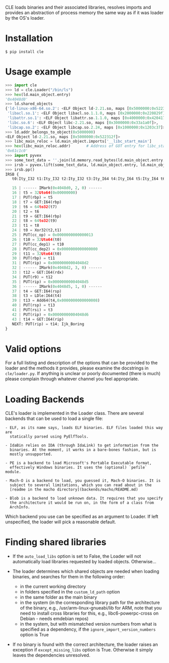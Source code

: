 CLE loads binaries and their associated libraries, resolves imports and
provides an abstraction of process memory the same way as if it was loader by
the OS's loader.

# Installation

`$ pip install cle`

# Usage example

```python
>>> import cle
>>> ld = cle.Loader("/bin/ls")
>>> hex(ld.main_object.entry)
'0x4048d0'
>>> ld.shared_objects
{'ld-linux-x86-64.so.2': <ELF Object ld-2.21.so, maps [0x5000000:0x522312f]>,
 'libacl.so.1': <ELF Object libacl.so.1.1.0, maps [0x2000000:0x220829f]>,
 'libattr.so.1': <ELF Object libattr.so.1.1.0, maps [0x4000000:0x4204177]>,
 'libc.so.6': <ELF Object libc-2.21.so, maps [0x3000000:0x33a1a0f]>,
 'libcap.so.2': <ELF Object libcap.so.2.24, maps [0x1000000:0x1203c37]>}
>>> ld.addr_belongs_to_object(0x5000000)
<ELF Object ld-2.21.so, maps [0x5000000:0x522312f]>
>>> libc_main_reloc = ld.main_object.imports['__libc_start_main']
>>> hex(libc_main_reloc.addr)       # Address of GOT entry for libc_start_main
'0x61c1c0'
>>> import pyvex
>>> some_text_data = ''.join(ld.memory.read_bytes(ld.main_object.entry, 0x100))
>>> irsb = pyvex.lift(some_text_data, ld.main_object.entry, ld.main_object.arch)
>>> irsb.pp()
IRSB {
   t0:Ity_I32 t1:Ity_I32 t2:Ity_I32 t3:Ity_I64 t4:Ity_I64 t5:Ity_I64 t6:Ity_I32 t7:Ity_I64 t8:Ity_I32 t9:Ity_I64 t10:Ity_I64 t11:Ity_I64 t12:Ity_I64 t13:Ity_I64 t14:Ity_I64

   15 | ------ IMark(0x4048d0, 2, 0) ------
   16 | t5 = 32Uto64(0x00000000)
   17 | PUT(rbp) = t5
   18 | t7 = GET:I64(rbp)
   19 | t6 = 64to32(t7)
   20 | t2 = t6
   21 | t9 = GET:I64(rbp)
   22 | t8 = 64to32(t9)
   23 | t1 = t8
   24 | t0 = Xor32(t2,t1)
   25 | PUT(cc_op) = 0x0000000000000013
   26 | t10 = 32Uto64(t0)
   27 | PUT(cc_dep1) = t10
   28 | PUT(cc_dep2) = 0x0000000000000000
   29 | t11 = 32Uto64(t0)
   30 | PUT(rbp) = t11
   31 | PUT(rip) = 0x00000000004048d2
   32 | ------ IMark(0x4048d2, 3, 0) ------
   33 | t12 = GET:I64(rdx)
   34 | PUT(r9) = t12
   35 | PUT(rip) = 0x00000000004048d5
   36 | ------ IMark(0x4048d5, 1, 0) ------
   37 | t4 = GET:I64(rsp)
   38 | t3 = LDle:I64(t4)
   39 | t13 = Add64(t4,0x0000000000000008)
   40 | PUT(rsp) = t13
   41 | PUT(rsi) = t3
   42 | PUT(rip) = 0x00000000004048d6
   43 | t14 = GET:I64(rip)
   NEXT: PUT(rip) = t14; Ijk_Boring
}
```

# Valid options

For a full listing and description of the options that can be provided to the
loader and the methods it provides, please examine the docstrings in
`cle/loader.py`. If anything is unclear or poorly documented (there is much)
please complain through whatever channel you feel appropriate.

# Loading Backends

CLE's loader is implemented in the Loader class. 
There are several backends that can be used to load a single file:

    - ELF, as its name says, loads ELF binaries. ELF files loaded this way are
      statically parsed using PyElfTools.

    - IdaBin relies on IDA (through IdaLink) to get information from the
      binaries. At the moment, it works in a bare-bones fashion, but is
      mostly unsupported.

    - PE is a backend to load Microsoft's Portable Executable format,
      effectively Windows binaries. It uses the (optional) `pefile` module.

    - Mach-O is a backend to load, you guessed it, Mach-O binaries. It is
      subject to several limitations, which you can read about in the
      [readme in the macho directory](backends/macho/README.md)

    - Blob is a backend to load unknown data. It requires that you specify
      the architecture it would be run on, in the form of a class from
      ArchInfo.

Which backend you use can be specified as an argument to Loader. If left
unspecified, the loader will pick a reasonable default.

# Finding shared libraries

- If the `auto_load_libs` option is set to False, the Loader will not
  automatically load libraries requested by loaded objects. Otherwise...
- The loader determines which shared objects are needed when loading
  binaries, and searches for them in the following order:
    - in the current working directory
    - in folders specified in the `custom_ld_path` option
    - in the same folder as the main binary
    - in the system (in the corresponding library path for the architecture
      of the binary, e.g., /usr/arm-linux-gnueabi/lib for ARM, note that
      you need to install cross libraries for this, e.g.,
      libc6-powerpc-cross on Debian - needs emdebian repos)
    - in the system, but with mismatched version numbers from what is specified
      as a dependency, if the `ignore_import_version_numbers` option is True

- If no binary is found with the correct architecture, the loader raises an
  exception if `except_missing_libs` option is True. Otherwise it simply
  leaves the dependencies unresolved.
